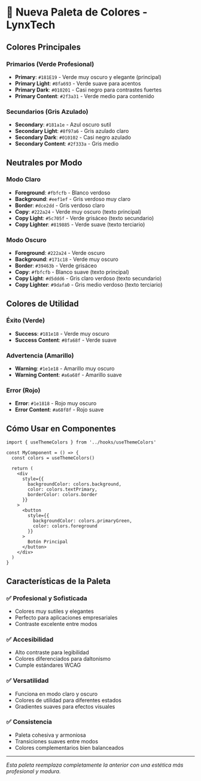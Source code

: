 # 🎨 Nueva Paleta de Colores - LynxTech

## Colores Principales

### Primarios (Verde Profesional)
- **Primary**: `#181E19` - Verde muy oscuro y elegante (principal)
- **Primary Light**: `#8fa693` - Verde suave para acentos
- **Primary Dark**: `#010201` - Casi negro para contrastes fuertes
- **Primary Content**: `#2f3a31` - Verde medio para contenido

### Secundarios (Gris Azulado)
- **Secondary**: `#181a1e` - Azul oscuro sutil
- **Secondary Light**: `#8f97a6` - Gris azulado claro
- **Secondary Dark**: `#010102` - Casi negro azulado
- **Secondary Content**: `#2f333a` - Gris medio

## Neutrales por Modo

### Modo Claro
- **Foreground**: `#fbfcfb` - Blanco verdoso
- **Background**: `#eef1ef` - Gris verdoso muy claro
- **Border**: `#dce2dd` - Gris verdoso claro
- **Copy**: `#222a24` - Verde muy oscuro (texto principal)
- **Copy Light**: `#5c705f` - Verde grisáceo (texto secundario)
- **Copy Lighter**: `#819885` - Verde suave (texto terciario)

### Modo Oscuro
- **Foreground**: `#222a24` - Verde oscuro
- **Background**: `#171c18` - Verde muy oscuro
- **Border**: `#39463b` - Verde grisáceo
- **Copy**: `#fbfcfb` - Blanco suave (texto principal)
- **Copy Light**: `#d5ddd6` - Gris claro verdoso (texto secundario)
- **Copy Lighter**: `#9dafa0` - Gris medio verdoso (texto terciario)

## Colores de Utilidad

### Éxito (Verde)
- **Success**: `#181e18` - Verde muy oscuro
- **Success Content**: `#8fa68f` - Verde suave

### Advertencia (Amarillo)
- **Warning**: `#1e1e18` - Amarillo muy oscuro
- **Warning Content**: `#a6a68f` - Amarillo suave

### Error (Rojo)
- **Error**: `#1e1818` - Rojo muy oscuro
- **Error Content**: `#a68f8f` - Rojo suave

## Cómo Usar en Componentes

```tsx
import { useThemeColors } from '../hooks/useThemeColors'

const MyComponent = () => {
  const colors = useThemeColors()
  
  return (
    <div 
      style={{
        backgroundColor: colors.background,
        color: colors.textPrimary,
        borderColor: colors.border
      }}
    >
      <button 
        style={{
          backgroundColor: colors.primaryGreen,
          color: colors.foreground
        }}
      >
        Botón Principal
      </button>
    </div>
  )
}
```

## Características de la Paleta

### ✅ **Profesional y Sofisticada**
- Colores muy sutiles y elegantes
- Perfecto para aplicaciones empresariales
- Contraste excelente entre modos

### ✅ **Accesibilidad**
- Alto contraste para legibilidad
- Colores diferenciados para daltonismo
- Cumple estándares WCAG

### ✅ **Versatilidad**
- Funciona en modo claro y oscuro
- Colores de utilidad para diferentes estados
- Gradientes suaves para efectos visuales

### ✅ **Consistencia**
- Paleta cohesiva y armoniosa
- Transiciones suaves entre modos
- Colores complementarios bien balanceados

---

*Esta paleta reemplaza completamente la anterior con una estética más profesional y madura.*